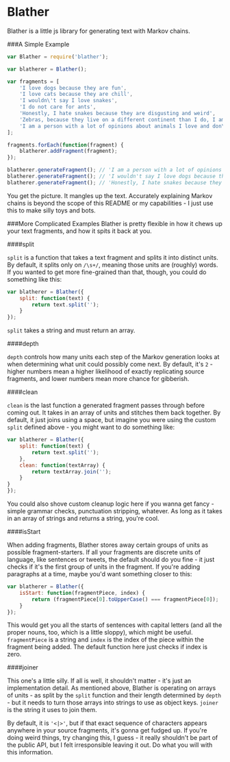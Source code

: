 Blather
====================================

Blather is a little js library for generating text with Markov chains.

###A Simple Example

```javascript
var Blather = require('blather');

var blatherer = Blather();

var fragments = [
    'I love dogs because they are fun',
    'I love cats because they are chill',
    'I wouldn\'t say I love snakes',
    'I do not care for ants',
    'Honestly, I hate snakes because they are disgusting and weird',
    'Zebras, because they live on a different continent than I do, I am indifferent towards',
    'I am a person with a lot of opinions about animals I love and don\'t love'
];

fragments.forEach(function(fragment) {
    blatherer.addFragment(fragment);
});

blatherer.generateFragment(); // 'I am a person with a lot of opinions about animals I love snakes'
blatherer.generateFragment(); // 'I wouldn't say I love dogs because they are fun'
blatherer.generateFragment(); // 'Honestly, I hate snakes because they are chill'
```

You get the picture. It mangles up the text. Accurately explaining Markov chains is beyond the scope of this README or my capabilities - I just use this to make silly toys and bots.

###More Complicated Examples
Blather is pretty flexible in how it chews up your text fragments, and how it spits it back at you.

####split

`split` is a function that takes a text fragment and splits it into distinct units. By default, it splits only on `/\s+/`, meaning those units are (roughly) words. If you wanted to get more fine-grained than that, though, you could do something like this:

```javascript
var blatherer = Blather({
    split: function(text) {
        return text.split('');
    }
});
```

`split` takes a string and must return an array.

####depth

`depth` controls how many units each step of the Markov generation looks at when determining what unit could possibly come next. By default, it's `2` - higher numbers mean a higher likelihood of exactly replicating source fragments, and lower numbers mean more chance for gibberish.

####clean

`clean` is the last function a generated fragment passes through before coming out. It takes in an array of units and stitches them back together. By default, it just joins using a space, but imagine you were using the custom `split` defined above - you might want to do something like:

```javascript
var blatherer = Blather({
    split: function(text) {
        return text.split('');
    },
    clean: function(textArray) {
        return textArray.join('');
    }
}
});
```

You could also shove custom cleanup logic here if you wanna get fancy - simple grammar checks, punctuation stripping, whatever. As long as it takes in an array of strings and returns a string, you're cool.

####isStart

When adding fragments, Blather stores away certain groups of units as possible fragment-starters. If all your fragments are discrete units of language, like sentences or tweets, the default should do you fine - it just checks if it's the first group of units in the fragment. If you're adding paragraphs at a time, maybe you'd want something closer to this:

```javascript
var blatherer = Blather({
    isStart: function(fragmentPiece, index) {
        return (fragmentPiece[0].toUpperCase() === fragmentPiece[0]);
    }
});
```

This would get you all the starts of sentences with capital letters (and all the proper nouns, too, which is a little sloppy), which might be useful. `fragmentPiece` is a string and `index` is the index of the piece within the fragment being added. The default function here just checks if index is zero.

####joiner

This one's a little silly. If all is well, it shouldn't matter - it's just an implementation detail. As mentioned above, Blather is operating on arrays of units - as split by the `split` function and their length determined by `depth` - but it needs to turn those arrays into strings to use as object keys. `joiner` is the string it uses to join them.

By default, it is `'<|>'`, but if that exact sequence of characters appears anywhere in your source fragments, it's gonna get fudged up. If you're doing weird things, try changing this, I guess - it really shouldn't be part of the public API, but I felt irresponsible leaving it out. Do what you will with this information.









